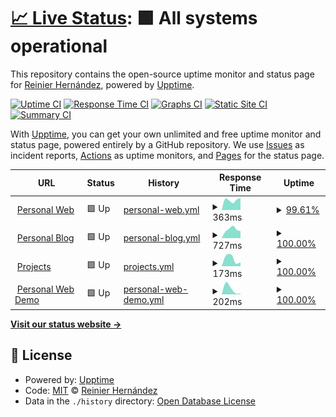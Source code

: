 # [📈 Live Status](https://ragnarok22.github.io/upptime): <!--live status--> **🟩 All systems operational**

This repository contains the open-source uptime monitor and status page for [Reinier Hernández](https://blog.ragnarok22.dev), powered by [Upptime](https://github.com/upptime/upptime).

[![Uptime CI](https://github.com/ragnarok22/upptime/workflows/Uptime%20CI/badge.svg)](https://github.com/ragnarok22/upptime/actions?query=workflow%3A%22Uptime+CI%22)
[![Response Time CI](https://github.com/ragnarok22/upptime/workflows/Response%20Time%20CI/badge.svg)](https://github.com/ragnarok22/upptime/actions?query=workflow%3A%22Response+Time+CI%22)
[![Graphs CI](https://github.com/ragnarok22/upptime/workflows/Graphs%20CI/badge.svg)](https://github.com/ragnarok22/upptime/actions?query=workflow%3A%22Graphs+CI%22)
[![Static Site CI](https://github.com/ragnarok22/upptime/workflows/Static%20Site%20CI/badge.svg)](https://github.com/ragnarok22/upptime/actions?query=workflow%3A%22Static+Site+CI%22)
[![Summary CI](https://github.com/ragnarok22/upptime/workflows/Summary%20CI/badge.svg)](https://github.com/ragnarok22/upptime/actions?query=workflow%3A%22Summary+CI%22)

With [Upptime](https://upptime.js.org), you can get your own unlimited and free uptime monitor and status page, powered entirely by a GitHub repository. We use [Issues](https://github.com/ragnarok22/upptime/issues) as incident reports, [Actions](https://github.com/ragnarok22/upptime/actions) as uptime monitors, and [Pages](https://ragnarok22.github.io/upptime) for the status page.

<!--start: status pages-->
<!-- This summary is generated by Upptime (https://github.com/upptime/upptime) -->
<!-- Do not edit this manually, your changes will be overwritten -->
<!-- prettier-ignore -->
| URL | Status | History | Response Time | Uptime |
| --- | ------ | ------- | ------------- | ------ |
| <img alt="" src="https://favicons.githubusercontent.com/ragnarok22.dev" height="13"> [Personal Web](https://ragnarok22.dev) | 🟩 Up | [personal-web.yml](https://github.com/ragnarok22/upptime/commits/HEAD/history/personal-web.yml) | <details><summary><img alt="Response time graph" src="./graphs/personal-web/response-time-week.png" height="20"> 363ms</summary><br><a href="https://upptime.ragnarok22.dev/history/personal-web"><img alt="Response time 363" src="https://img.shields.io/endpoint?url=https%3A%2F%2Fraw.githubusercontent.com%2Fragnarok22%2Fupptime%2FHEAD%2Fapi%2Fpersonal-web%2Fresponse-time.json"></a><br><a href="https://upptime.ragnarok22.dev/history/personal-web"><img alt="24-hour response time 311" src="https://img.shields.io/endpoint?url=https%3A%2F%2Fraw.githubusercontent.com%2Fragnarok22%2Fupptime%2FHEAD%2Fapi%2Fpersonal-web%2Fresponse-time-day.json"></a><br><a href="https://upptime.ragnarok22.dev/history/personal-web"><img alt="7-day response time 363" src="https://img.shields.io/endpoint?url=https%3A%2F%2Fraw.githubusercontent.com%2Fragnarok22%2Fupptime%2FHEAD%2Fapi%2Fpersonal-web%2Fresponse-time-week.json"></a><br><a href="https://upptime.ragnarok22.dev/history/personal-web"><img alt="30-day response time 363" src="https://img.shields.io/endpoint?url=https%3A%2F%2Fraw.githubusercontent.com%2Fragnarok22%2Fupptime%2FHEAD%2Fapi%2Fpersonal-web%2Fresponse-time-month.json"></a><br><a href="https://upptime.ragnarok22.dev/history/personal-web"><img alt="1-year response time 363" src="https://img.shields.io/endpoint?url=https%3A%2F%2Fraw.githubusercontent.com%2Fragnarok22%2Fupptime%2FHEAD%2Fapi%2Fpersonal-web%2Fresponse-time-year.json"></a></details> | <details><summary><a href="https://upptime.ragnarok22.dev/history/personal-web">99.61%</a></summary><a href="https://upptime.ragnarok22.dev/history/personal-web"><img alt="All-time uptime 99.61%" src="https://img.shields.io/endpoint?url=https%3A%2F%2Fraw.githubusercontent.com%2Fragnarok22%2Fupptime%2FHEAD%2Fapi%2Fpersonal-web%2Fuptime.json"></a><br><a href="https://upptime.ragnarok22.dev/history/personal-web"><img alt="24-hour uptime 99.08%" src="https://img.shields.io/endpoint?url=https%3A%2F%2Fraw.githubusercontent.com%2Fragnarok22%2Fupptime%2FHEAD%2Fapi%2Fpersonal-web%2Fuptime-day.json"></a><br><a href="https://upptime.ragnarok22.dev/history/personal-web"><img alt="7-day uptime 99.61%" src="https://img.shields.io/endpoint?url=https%3A%2F%2Fraw.githubusercontent.com%2Fragnarok22%2Fupptime%2FHEAD%2Fapi%2Fpersonal-web%2Fuptime-week.json"></a><br><a href="https://upptime.ragnarok22.dev/history/personal-web"><img alt="30-day uptime 99.61%" src="https://img.shields.io/endpoint?url=https%3A%2F%2Fraw.githubusercontent.com%2Fragnarok22%2Fupptime%2FHEAD%2Fapi%2Fpersonal-web%2Fuptime-month.json"></a><br><a href="https://upptime.ragnarok22.dev/history/personal-web"><img alt="1-year uptime 99.61%" src="https://img.shields.io/endpoint?url=https%3A%2F%2Fraw.githubusercontent.com%2Fragnarok22%2Fupptime%2FHEAD%2Fapi%2Fpersonal-web%2Fuptime-year.json"></a></details>
| <img alt="" src="https://favicons.githubusercontent.com/blog.ragnarok22.dev" height="13"> [Personal Blog](https://blog.ragnarok22.dev) | 🟩 Up | [personal-blog.yml](https://github.com/ragnarok22/upptime/commits/HEAD/history/personal-blog.yml) | <details><summary><img alt="Response time graph" src="./graphs/personal-blog/response-time-week.png" height="20"> 727ms</summary><br><a href="https://upptime.ragnarok22.dev/history/personal-blog"><img alt="Response time 727" src="https://img.shields.io/endpoint?url=https%3A%2F%2Fraw.githubusercontent.com%2Fragnarok22%2Fupptime%2FHEAD%2Fapi%2Fpersonal-blog%2Fresponse-time.json"></a><br><a href="https://upptime.ragnarok22.dev/history/personal-blog"><img alt="24-hour response time 925" src="https://img.shields.io/endpoint?url=https%3A%2F%2Fraw.githubusercontent.com%2Fragnarok22%2Fupptime%2FHEAD%2Fapi%2Fpersonal-blog%2Fresponse-time-day.json"></a><br><a href="https://upptime.ragnarok22.dev/history/personal-blog"><img alt="7-day response time 727" src="https://img.shields.io/endpoint?url=https%3A%2F%2Fraw.githubusercontent.com%2Fragnarok22%2Fupptime%2FHEAD%2Fapi%2Fpersonal-blog%2Fresponse-time-week.json"></a><br><a href="https://upptime.ragnarok22.dev/history/personal-blog"><img alt="30-day response time 727" src="https://img.shields.io/endpoint?url=https%3A%2F%2Fraw.githubusercontent.com%2Fragnarok22%2Fupptime%2FHEAD%2Fapi%2Fpersonal-blog%2Fresponse-time-month.json"></a><br><a href="https://upptime.ragnarok22.dev/history/personal-blog"><img alt="1-year response time 727" src="https://img.shields.io/endpoint?url=https%3A%2F%2Fraw.githubusercontent.com%2Fragnarok22%2Fupptime%2FHEAD%2Fapi%2Fpersonal-blog%2Fresponse-time-year.json"></a></details> | <details><summary><a href="https://upptime.ragnarok22.dev/history/personal-blog">100.00%</a></summary><a href="https://upptime.ragnarok22.dev/history/personal-blog"><img alt="All-time uptime 100.00%" src="https://img.shields.io/endpoint?url=https%3A%2F%2Fraw.githubusercontent.com%2Fragnarok22%2Fupptime%2FHEAD%2Fapi%2Fpersonal-blog%2Fuptime.json"></a><br><a href="https://upptime.ragnarok22.dev/history/personal-blog"><img alt="24-hour uptime 100.00%" src="https://img.shields.io/endpoint?url=https%3A%2F%2Fraw.githubusercontent.com%2Fragnarok22%2Fupptime%2FHEAD%2Fapi%2Fpersonal-blog%2Fuptime-day.json"></a><br><a href="https://upptime.ragnarok22.dev/history/personal-blog"><img alt="7-day uptime 100.00%" src="https://img.shields.io/endpoint?url=https%3A%2F%2Fraw.githubusercontent.com%2Fragnarok22%2Fupptime%2FHEAD%2Fapi%2Fpersonal-blog%2Fuptime-week.json"></a><br><a href="https://upptime.ragnarok22.dev/history/personal-blog"><img alt="30-day uptime 100.00%" src="https://img.shields.io/endpoint?url=https%3A%2F%2Fraw.githubusercontent.com%2Fragnarok22%2Fupptime%2FHEAD%2Fapi%2Fpersonal-blog%2Fuptime-month.json"></a><br><a href="https://upptime.ragnarok22.dev/history/personal-blog"><img alt="1-year uptime 100.00%" src="https://img.shields.io/endpoint?url=https%3A%2F%2Fraw.githubusercontent.com%2Fragnarok22%2Fupptime%2FHEAD%2Fapi%2Fpersonal-blog%2Fuptime-year.json"></a></details>
| <img alt="" src="https://favicons.githubusercontent.com/projects.ragnarok22.dev" height="13"> [Projects](https://projects.ragnarok22.dev) | 🟩 Up | [projects.yml](https://github.com/ragnarok22/upptime/commits/HEAD/history/projects.yml) | <details><summary><img alt="Response time graph" src="./graphs/projects/response-time-week.png" height="20"> 173ms</summary><br><a href="https://upptime.ragnarok22.dev/history/projects"><img alt="Response time 173" src="https://img.shields.io/endpoint?url=https%3A%2F%2Fraw.githubusercontent.com%2Fragnarok22%2Fupptime%2FHEAD%2Fapi%2Fprojects%2Fresponse-time.json"></a><br><a href="https://upptime.ragnarok22.dev/history/projects"><img alt="24-hour response time 170" src="https://img.shields.io/endpoint?url=https%3A%2F%2Fraw.githubusercontent.com%2Fragnarok22%2Fupptime%2FHEAD%2Fapi%2Fprojects%2Fresponse-time-day.json"></a><br><a href="https://upptime.ragnarok22.dev/history/projects"><img alt="7-day response time 173" src="https://img.shields.io/endpoint?url=https%3A%2F%2Fraw.githubusercontent.com%2Fragnarok22%2Fupptime%2FHEAD%2Fapi%2Fprojects%2Fresponse-time-week.json"></a><br><a href="https://upptime.ragnarok22.dev/history/projects"><img alt="30-day response time 173" src="https://img.shields.io/endpoint?url=https%3A%2F%2Fraw.githubusercontent.com%2Fragnarok22%2Fupptime%2FHEAD%2Fapi%2Fprojects%2Fresponse-time-month.json"></a><br><a href="https://upptime.ragnarok22.dev/history/projects"><img alt="1-year response time 173" src="https://img.shields.io/endpoint?url=https%3A%2F%2Fraw.githubusercontent.com%2Fragnarok22%2Fupptime%2FHEAD%2Fapi%2Fprojects%2Fresponse-time-year.json"></a></details> | <details><summary><a href="https://upptime.ragnarok22.dev/history/projects">100.00%</a></summary><a href="https://upptime.ragnarok22.dev/history/projects"><img alt="All-time uptime 100.00%" src="https://img.shields.io/endpoint?url=https%3A%2F%2Fraw.githubusercontent.com%2Fragnarok22%2Fupptime%2FHEAD%2Fapi%2Fprojects%2Fuptime.json"></a><br><a href="https://upptime.ragnarok22.dev/history/projects"><img alt="24-hour uptime 100.00%" src="https://img.shields.io/endpoint?url=https%3A%2F%2Fraw.githubusercontent.com%2Fragnarok22%2Fupptime%2FHEAD%2Fapi%2Fprojects%2Fuptime-day.json"></a><br><a href="https://upptime.ragnarok22.dev/history/projects"><img alt="7-day uptime 100.00%" src="https://img.shields.io/endpoint?url=https%3A%2F%2Fraw.githubusercontent.com%2Fragnarok22%2Fupptime%2FHEAD%2Fapi%2Fprojects%2Fuptime-week.json"></a><br><a href="https://upptime.ragnarok22.dev/history/projects"><img alt="30-day uptime 100.00%" src="https://img.shields.io/endpoint?url=https%3A%2F%2Fraw.githubusercontent.com%2Fragnarok22%2Fupptime%2FHEAD%2Fapi%2Fprojects%2Fuptime-month.json"></a><br><a href="https://upptime.ragnarok22.dev/history/projects"><img alt="1-year uptime 100.00%" src="https://img.shields.io/endpoint?url=https%3A%2F%2Fraw.githubusercontent.com%2Fragnarok22%2Fupptime%2FHEAD%2Fapi%2Fprojects%2Fuptime-year.json"></a></details>
| <img alt="" src="https://favicons.githubusercontent.com/about-ragnarok22.vercel.app" height="13"> [Personal Web Demo](https://about-ragnarok22.vercel.app/) | 🟩 Up | [personal-web-demo.yml](https://github.com/ragnarok22/upptime/commits/HEAD/history/personal-web-demo.yml) | <details><summary><img alt="Response time graph" src="./graphs/personal-web-demo/response-time-week.png" height="20"> 202ms</summary><br><a href="https://upptime.ragnarok22.dev/history/personal-web-demo"><img alt="Response time 202" src="https://img.shields.io/endpoint?url=https%3A%2F%2Fraw.githubusercontent.com%2Fragnarok22%2Fupptime%2FHEAD%2Fapi%2Fpersonal-web-demo%2Fresponse-time.json"></a><br><a href="https://upptime.ragnarok22.dev/history/personal-web-demo"><img alt="24-hour response time 72" src="https://img.shields.io/endpoint?url=https%3A%2F%2Fraw.githubusercontent.com%2Fragnarok22%2Fupptime%2FHEAD%2Fapi%2Fpersonal-web-demo%2Fresponse-time-day.json"></a><br><a href="https://upptime.ragnarok22.dev/history/personal-web-demo"><img alt="7-day response time 202" src="https://img.shields.io/endpoint?url=https%3A%2F%2Fraw.githubusercontent.com%2Fragnarok22%2Fupptime%2FHEAD%2Fapi%2Fpersonal-web-demo%2Fresponse-time-week.json"></a><br><a href="https://upptime.ragnarok22.dev/history/personal-web-demo"><img alt="30-day response time 202" src="https://img.shields.io/endpoint?url=https%3A%2F%2Fraw.githubusercontent.com%2Fragnarok22%2Fupptime%2FHEAD%2Fapi%2Fpersonal-web-demo%2Fresponse-time-month.json"></a><br><a href="https://upptime.ragnarok22.dev/history/personal-web-demo"><img alt="1-year response time 202" src="https://img.shields.io/endpoint?url=https%3A%2F%2Fraw.githubusercontent.com%2Fragnarok22%2Fupptime%2FHEAD%2Fapi%2Fpersonal-web-demo%2Fresponse-time-year.json"></a></details> | <details><summary><a href="https://upptime.ragnarok22.dev/history/personal-web-demo">100.00%</a></summary><a href="https://upptime.ragnarok22.dev/history/personal-web-demo"><img alt="All-time uptime 100.00%" src="https://img.shields.io/endpoint?url=https%3A%2F%2Fraw.githubusercontent.com%2Fragnarok22%2Fupptime%2FHEAD%2Fapi%2Fpersonal-web-demo%2Fuptime.json"></a><br><a href="https://upptime.ragnarok22.dev/history/personal-web-demo"><img alt="24-hour uptime 100.00%" src="https://img.shields.io/endpoint?url=https%3A%2F%2Fraw.githubusercontent.com%2Fragnarok22%2Fupptime%2FHEAD%2Fapi%2Fpersonal-web-demo%2Fuptime-day.json"></a><br><a href="https://upptime.ragnarok22.dev/history/personal-web-demo"><img alt="7-day uptime 100.00%" src="https://img.shields.io/endpoint?url=https%3A%2F%2Fraw.githubusercontent.com%2Fragnarok22%2Fupptime%2FHEAD%2Fapi%2Fpersonal-web-demo%2Fuptime-week.json"></a><br><a href="https://upptime.ragnarok22.dev/history/personal-web-demo"><img alt="30-day uptime 100.00%" src="https://img.shields.io/endpoint?url=https%3A%2F%2Fraw.githubusercontent.com%2Fragnarok22%2Fupptime%2FHEAD%2Fapi%2Fpersonal-web-demo%2Fuptime-month.json"></a><br><a href="https://upptime.ragnarok22.dev/history/personal-web-demo"><img alt="1-year uptime 100.00%" src="https://img.shields.io/endpoint?url=https%3A%2F%2Fraw.githubusercontent.com%2Fragnarok22%2Fupptime%2FHEAD%2Fapi%2Fpersonal-web-demo%2Fuptime-year.json"></a></details>

<!--end: status pages-->

[**Visit our status website →**](https://ragnarok22.github.io/upptime)

## 📄 License

- Powered by: [Upptime](https://github.com/upptime/upptime)
- Code: [MIT](./LICENSE) © [Reinier Hernández](https://blog.ragnarok22.dev)
- Data in the `./history` directory: [Open Database License](https://opendatacommons.org/licenses/odbl/1-0/)
